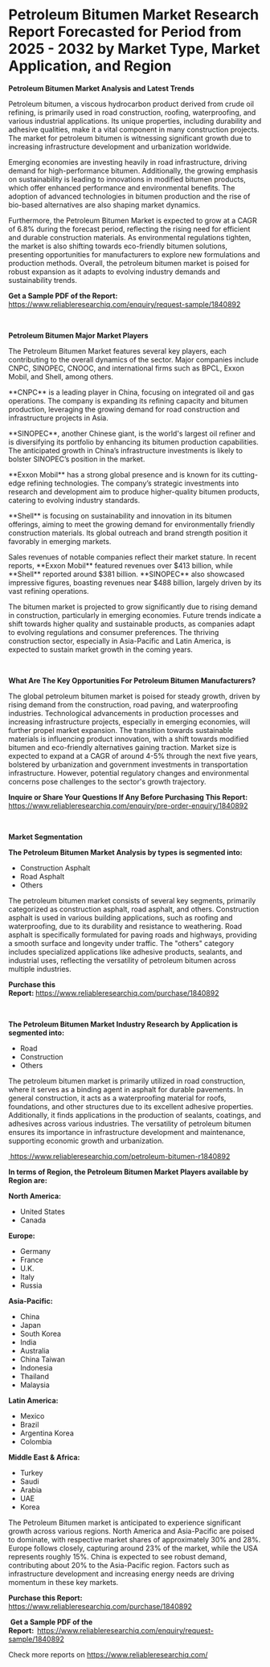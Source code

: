 <p><h1>Petroleum Bitumen Market Research Report Forecasted for Period from 2025 -  2032 by Market Type, Market Application, and Region</h1></p><p><strong>Petroleum Bitumen Market Analysis and Latest Trends</strong></p>
<p><p>Petroleum bitumen, a viscous hydrocarbon product derived from crude oil refining, is primarily used in road construction, roofing, waterproofing, and various industrial applications. Its unique properties, including durability and adhesive qualities, make it a vital component in many construction projects. The market for petroleum bitumen is witnessing significant growth due to increasing infrastructure development and urbanization worldwide. </p><p>Emerging economies are investing heavily in road infrastructure, driving demand for high-performance bitumen. Additionally, the growing emphasis on sustainability is leading to innovations in modified bitumen products, which offer enhanced performance and environmental benefits. The adoption of advanced technologies in bitumen production and the rise of bio-based alternatives are also shaping market dynamics.</p><p>Furthermore, the Petroleum Bitumen Market is expected to grow at a CAGR of 6.8% during the forecast period, reflecting the rising need for efficient and durable construction materials. As environmental regulations tighten, the market is also shifting towards eco-friendly bitumen solutions, presenting opportunities for manufacturers to explore new formulations and production methods. Overall, the petroleum bitumen market is poised for robust expansion as it adapts to evolving industry demands and sustainability trends.</p></p>
<p><strong>Get a Sample PDF of the Report:&nbsp;</strong> <a href="https://www.reliableresearchiq.com/enquiry/request-sample/1840892?utm_campaign=3139&utm_medium=2&utm_source=Github&utm_content=ia&utm_term=01042025&utm_id=petroleum-bitumen">https://www.reliableresearchiq.com/enquiry/request-sample/1840892</a></p>
<p>&nbsp;</p>
<p><strong>Petroleum Bitumen Major Market Players</strong></p>
<p><p>The Petroleum Bitumen Market features several key players, each contributing to the overall dynamics of the sector. Major companies include CNPC, SINOPEC, CNOOC, and international firms such as BPCL, Exxon Mobil, and Shell, among others.</p><p>**CNPC** is a leading player in China, focusing on integrated oil and gas operations. The company is expanding its refining capacity and bitumen production, leveraging the growing demand for road construction and infrastructure projects in Asia.</p><p>**SINOPEC**, another Chinese giant, is the world's largest oil refiner and is diversifying its portfolio by enhancing its bitumen production capabilities. The anticipated growth in China’s infrastructure investments is likely to bolster SINOPEC’s position in the market.</p><p>**Exxon Mobil** has a strong global presence and is known for its cutting-edge refining technologies. The company’s strategic investments into research and development aim to produce higher-quality bitumen products, catering to evolving industry standards.</p><p>**Shell** is focusing on sustainability and innovation in its bitumen offerings, aiming to meet the growing demand for environmentally friendly construction materials. Its global outreach and brand strength position it favorably in emerging markets.</p><p>Sales revenues of notable companies reflect their market stature. In recent reports, **Exxon Mobil** featured revenues over $413 billion, while **Shell** reported around $381 billion. **SINOPEC** also showcased impressive figures, boasting revenues near $488 billion, largely driven by its vast refining operations.</p><p>The bitumen market is projected to grow significantly due to rising demand in construction, particularly in emerging economies. Future trends indicate a shift towards higher quality and sustainable products, as companies adapt to evolving regulations and consumer preferences. The thriving construction sector, especially in Asia-Pacific and Latin America, is expected to sustain market growth in the coming years.</p></p>
<p>&nbsp;</p>
<p><strong>What Are The Key Opportunities For Petroleum Bitumen Manufacturers?</strong></p>
<p><p>The global petroleum bitumen market is poised for steady growth, driven by rising demand from the construction, road paving, and waterproofing industries. Technological advancements in production processes and increasing infrastructure projects, especially in emerging economies, will further propel market expansion. The transition towards sustainable materials is influencing product innovation, with a shift towards modified bitumen and eco-friendly alternatives gaining traction. Market size is expected to expand at a CAGR of around 4-5% through the next five years, bolstered by urbanization and government investments in transportation infrastructure. However, potential regulatory changes and environmental concerns pose challenges to the sector's growth trajectory.</p></p>
<p><strong>Inquire or Share Your Questions If Any Before Purchasing This Report:</strong> <a href="https://www.reliableresearchiq.com/enquiry/pre-order-enquiry/1840892?utm_campaign=3139&utm_medium=2&utm_source=Github&utm_content=ia&utm_term=01042025&utm_id=petroleum-bitumen">https://www.reliableresearchiq.com/enquiry/pre-order-enquiry/1840892</a></p>
<p>&nbsp;</p>
<p><strong>Market Segmentation</strong></p>
<p><strong>The Petroleum Bitumen Market Analysis by types is segmented into:</strong></p>
<p><ul><li>Construction Asphalt</li><li>Road Asphalt</li><li>Others</li></ul></p>
<p><p>The petroleum bitumen market consists of several key segments, primarily categorized as construction asphalt, road asphalt, and others. Construction asphalt is used in various building applications, such as roofing and waterproofing, due to its durability and resistance to weathering. Road asphalt is specifically formulated for paving roads and highways, providing a smooth surface and longevity under traffic. The "others" category includes specialized applications like adhesive products, sealants, and industrial uses, reflecting the versatility of petroleum bitumen across multiple industries.</p></p>
<p><strong>Purchase this Report:&nbsp;</strong><a href="https://www.reliableresearchiq.com/purchase/1840892?utm_campaign=3139&utm_medium=2&utm_source=Github&utm_content=ia&utm_term=01042025&utm_id=petroleum-bitumen">https://www.reliableresearchiq.com/purchase/1840892</a></p>
<p>&nbsp;</p>
<p><strong>The Petroleum Bitumen Market Industry Research by Application is segmented into:</strong></p>
<p><ul><li>Road</li><li>Construction</li><li>Others</li></ul></p>
<p><p>The petroleum bitumen market is primarily utilized in road construction, where it serves as a binding agent in asphalt for durable pavements. In general construction, it acts as a waterproofing material for roofs, foundations, and other structures due to its excellent adhesive properties. Additionally, it finds applications in the production of sealants, coatings, and adhesives across various industries. The versatility of petroleum bitumen ensures its importance in infrastructure development and maintenance, supporting economic growth and urbanization.</p></p>
<p><a href="https://www.reliableresearchiq.com/petroleum-bitumen-r1840892?utm_campaign=3139&utm_medium=2&utm_source=Github&utm_content=ia&utm_term=01042025&utm_id=petroleum-bitumen">&nbsp;https://www.reliableresearchiq.com/petroleum-bitumen-r1840892</a></p>
<p><strong>In terms of Region, the Petroleum Bitumen Market Players available by Region are:</strong></p>
<p>
    <p> <strong> North America: </strong>
        <ul>
            <li>United States</li>
            <li>Canada</li>
        </ul>
        </p> 
    <p> <strong> Europe: </strong>
        <ul>
            <li>Germany</li>
            <li>France</li>
            <li>U.K.</li>
            <li>Italy</li>
            <li>Russia</li>
        </ul>
        </p> 
    <p> <strong> Asia-Pacific: </strong>
        <ul>
            <li>China</li>
            <li>Japan</li>
            <li>South Korea</li>
            <li>India</li>
            <li>Australia</li>
            <li>China Taiwan</li>
            <li>Indonesia</li>
            <li>Thailand</li>
            <li>Malaysia</li>
        </ul>
        </p> 
    <p> <strong> Latin America: </strong>
        <ul>
            <li>Mexico</li>
            <li>Brazil</li>
            <li>Argentina Korea</li>
            <li>Colombia</li>
        </ul>
        </p> 
    <p> <strong> Middle East & Africa: </strong>
        <ul>
            <li>Turkey</li>
            <li>Saudi</li>
            <li>Arabia</li>
            <li>UAE</li>
            <li>Korea</li>
        </ul>
    </p>
    </p>
<p><p>The Petroleum Bitumen market is anticipated to experience significant growth across various regions. North America and Asia-Pacific are poised to dominate, with respective market shares of approximately 30% and 28%. Europe follows closely, capturing around 23% of the market, while the USA represents roughly 15%. China is expected to see robust demand, contributing about 20% to the Asia-Pacific region. Factors such as infrastructure development and increasing energy needs are driving momentum in these key markets.</p></p>
<p><strong>Purchase this Report: </strong><a href="https://www.reliableresearchiq.com/purchase/1840892?utm_campaign=3139&utm_medium=2&utm_source=Github&utm_content=ia&utm_term=01042025&utm_id=petroleum-bitumen">https://www.reliableresearchiq.com/purchase/1840892</a></p>
<p>&nbsp;<strong>Get a Sample PDF of the Report:&nbsp;&nbsp;</strong><a href="https://www.reliableresearchiq.com/enquiry/request-sample/1840892?utm_campaign=3139&utm_medium=2&utm_source=Github&utm_content=ia&utm_term=01042025&utm_id=petroleum-bitumen">https://www.reliableresearchiq.com/enquiry/request-sample/1840892</a></p>
<p><strong></strong></p>
<p>Check more reports on <a href="https://www.reliableresearchiq.com/?utm_campaign=3139&utm_medium=2&utm_source=Github&utm_content=ia&utm_term=01042025&utm_id=petroleum-bitumen">https://www.reliableresearchiq.com/</a></p>